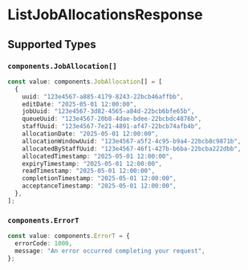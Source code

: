 # ListJobAllocationsResponse


## Supported Types

### `components.JobAllocation[]`

```typescript
const value: components.JobAllocation[] = [
  {
    uuid: "123e4567-a885-4179-8243-22bcb46affbb",
    editDate: "2025-05-01 12:00:00",
    jobUuid: "123e4567-3d82-4565-a84d-22bcb6bfe65b",
    queueUuid: "123e4567-20b8-4dae-bdee-22bcbdc4876b",
    staffUuid: "123e4567-7e21-4891-af47-22bcb74afb4b",
    allocationDate: "2025-05-01 12:00:00",
    allocationWindowUuid: "123e4567-a5f2-4c95-b9a4-22bcb8c9871b",
    allocatedByStaffUuid: "123e4567-46f1-427b-b6ba-22bcba222dbb",
    allocatedTimestamp: "2025-05-01 12:00:00",
    expiryTimestamp: "2025-05-01 12:00:00",
    readTimestamp: "2025-05-01 12:00:00",
    completionTimestamp: "2025-05-01 12:00:00",
    acceptanceTimestamp: "2025-05-01 12:00:00",
  },
];
```

### `components.ErrorT`

```typescript
const value: components.ErrorT = {
  errorCode: 1000,
  message: "An error occurred completing your request",
};
```

